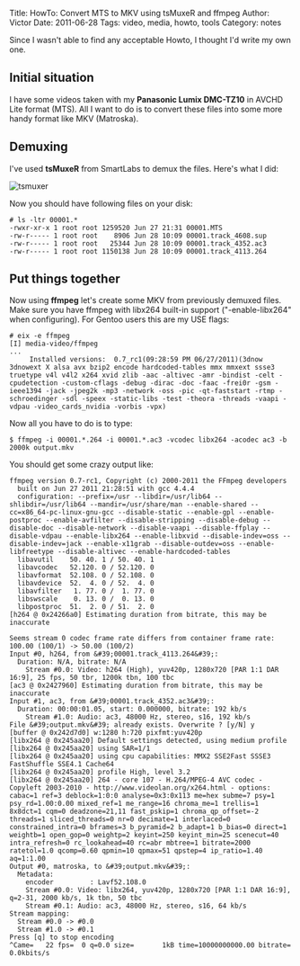 Title: HowTo: Convert MTS to MKV using tsMuxeR and ffmpeg
Author: Victor
Date: 2011-06-28
Tags: video, media, howto, tools
Category: notes

Since I wasn't able to find any acceptable Howto, I thought I'd write my own one.

## Initial situation

I have some videos taken with my **Panasonic Lumix DMC-TZ10** in AVCHD Lite format (MTS). All I want to do is to convert these files into some more handy format like MKV (Matroska).

## Demuxing

I've used **tsMuxeR** from SmartLabs to demux the files. Here's what I did:

![tsmuxer](http://dl.dornea.nu/img/2011/253/tsmuxer.png)

Now you should have following files on your disk:

~~~.shell
# ls -ltr 00001.*
-rwxr-xr-x 1 root root 1259520 Jun 27 21:31 00001.MTS
-rw-r----- 1 root root    8906 Jun 28 10:09 00001.track_4608.sup
-rw-r----- 1 root root   25344 Jun 28 10:09 00001.track_4352.ac3
-rw-r----- 1 root root 1150138 Jun 28 10:09 00001.track_4113.264
~~~

## Put things together

Now using **ffmpeg** let's create some MKV from previously demuxed files. Make sure you have ffmpeg with libx264 built-in support ("-enable-libx264" when configuring). For Gentoo users this are my USE flags:

~~~.shell
# eix -e ffmpeg
[I] media-video/ffmpeg
...
     Installed versions:  0.7_rc1(09:28:59 PM 06/27/2011)(3dnow 3dnowext X alsa avx bzip2 encode hardcoded-tables mmx mmxext ssse3 truetype v4l v4l2 x264 xvid zlib -aac -altivec -amr -bindist -celt -cpudetection -custom-cflags -debug -dirac -doc -faac -frei0r -gsm -ieee1394 -jack -jpeg2k -mp3 -network -oss -pic -qt-faststart -rtmp -schroedinger -sdl -speex -static-libs -test -theora -threads -vaapi -vdpau -video_cards_nvidia -vorbis -vpx)
~~~

Now all you have to do is to type:

~~~.shell
$ ffmpeg -i 00001.*.264 -i 00001.*.ac3 -vcodec libx264 -acodec ac3 -b 2000k output.mkv
~~~

You should get some crazy output like:

~~~.shell
ffmpeg version 0.7-rc1, Copyright (c) 2000-2011 the FFmpeg developers
  built on Jun 27 2011 21:28:51 with gcc 4.4.4
  configuration: --prefix=/usr --libdir=/usr/lib64 --shlibdir=/usr/lib64 --mandir=/usr/share/man --enable-shared --cc=x86_64-pc-linux-gnu-gcc --disable-static --enable-gpl --enable-postproc --enable-avfilter --disable-stripping --disable-debug --disable-doc --disable-network --disable-vaapi --disable-ffplay --disable-vdpau --enable-libx264 --enable-libxvid --disable-indev=oss --disable-indev=jack --enable-x11grab --disable-outdev=oss --enable-libfreetype --disable-altivec --enable-hardcoded-tables
  libavutil    50. 40. 1 / 50. 40. 1
  libavcodec   52.120. 0 / 52.120. 0
  libavformat  52.108. 0 / 52.108. 0
  libavdevice  52.  4. 0 / 52.  4. 0
  libavfilter   1. 77. 0 /  1. 77. 0
  libswscale    0. 13. 0 /  0. 13. 0
  libpostproc  51.  2. 0 / 51.  2. 0
[h264 @ 0x24266a0] Estimating duration from bitrate, this may be inaccurate

Seems stream 0 codec frame rate differs from container frame rate: 100.00 (100/1) -> 50.00 (100/2)
Input #0, h264, from &#39;00001.track_4113.264&#39;:
  Duration: N/A, bitrate: N/A
    Stream #0.0: Video: h264 (High), yuv420p, 1280x720 [PAR 1:1 DAR 16:9], 25 fps, 50 tbr, 1200k tbn, 100 tbc
[ac3 @ 0x2427960] Estimating duration from bitrate, this may be inaccurate
Input #1, ac3, from &#39;00001.track_4352.ac3&#39;:
  Duration: 00:00:01.05, start: 0.000000, bitrate: 192 kb/s
    Stream #1.0: Audio: ac3, 48000 Hz, stereo, s16, 192 kb/s
File &#39;output.mkv&#39; already exists. Overwrite ? [y/N] y
[buffer @ 0x242d7d0] w:1280 h:720 pixfmt:yuv420p
[libx264 @ 0x245aa20] Default settings detected, using medium profile
[libx264 @ 0x245aa20] using SAR=1/1
[libx264 @ 0x245aa20] using cpu capabilities: MMX2 SSE2Fast SSSE3 FastShuffle SSE4.1 Cache64
[libx264 @ 0x245aa20] profile High, level 3.2
[libx264 @ 0x245aa20] 264 - core 107 - H.264/MPEG-4 AVC codec - Copyleft 2003-2010 - http://www.videolan.org/x264.html - options: cabac=1 ref=3 deblock=1:0:0 analyse=0x3:0x113 me=hex subme=7 psy=1 psy_rd=1.00:0.00 mixed_ref=1 me_range=16 chroma_me=1 trellis=1 8x8dct=1 cqm=0 deadzone=21,11 fast_pskip=1 chroma_qp_offset=-2 threads=1 sliced_threads=0 nr=0 decimate=1 interlaced=0 constrained_intra=0 bframes=3 b_pyramid=2 b_adapt=1 b_bias=0 direct=1 weightb=1 open_gop=0 weightp=2 keyint=250 keyint_min=25 scenecut=40 intra_refresh=0 rc_lookahead=40 rc=abr mbtree=1 bitrate=2000 ratetol=1.0 qcomp=0.60 qpmin=10 qpmax=51 qpstep=4 ip_ratio=1.40 aq=1:1.00
Output #0, matroska, to &#39;output.mkv&#39;:
  Metadata:
    encoder         : Lavf52.108.0
    Stream #0.0: Video: libx264, yuv420p, 1280x720 [PAR 1:1 DAR 16:9], q=2-31, 2000 kb/s, 1k tbn, 50 tbc
    Stream #0.1: Audio: ac3, 48000 Hz, stereo, s16, 64 kb/s
Stream mapping:
  Stream #0.0 -> #0.0
  Stream #1.0 -> #0.1
Press [q] to stop encoding
^Came=   22 fps=  0 q=0.0 size=       1kB time=10000000000.00 bitrate=   0.0kbits/s    
~~~
